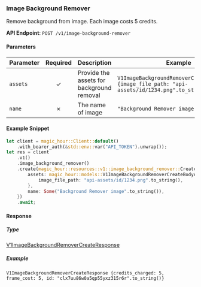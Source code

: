 
### Image Background Remover <a name="create"></a>

Remove background from image. Each image costs 5 credits.

**API Endpoint**: `POST /v1/image-background-remover`

#### Parameters

| Parameter | Required | Description | Example |
|-----------|:--------:|-------------|--------|
| `assets` | ✓ | Provide the assets for background removal | `V1ImageBackgroundRemoverCreateBodyAssets {image_file_path: "api-assets/id/1234.png".to_string()}` |
| `name` | ✗ | The name of image | `"Background Remover image".to_string()` |

#### Example Snippet

```rust
let client = magic_hour::Client::default()
    .with_bearer_auth(&std::env::var("API_TOKEN").unwrap());
let res = client
    .v1()
    .image_background_remover()
    .create(magic_hour::resources::v1::image_background_remover::CreateRequest {
        assets: magic_hour::models::V1ImageBackgroundRemoverCreateBodyAssets {
            image_file_path: "api-assets/id/1234.png".to_string(),
        },
        name: Some("Background Remover image".to_string()),
    })
    .await;
```

#### Response

##### Type
[V1ImageBackgroundRemoverCreateResponse](/src/models/v1_image_background_remover_create_response.rs)

##### Example
`V1ImageBackgroundRemoverCreateResponse {credits_charged: 5, frame_cost: 5, id: "clx7uu86w0a5qp55yxz315r6r".to_string()}`
